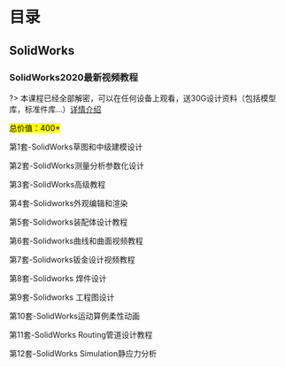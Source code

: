 # 目录


## SolidWorks

### SolidWorks2020最新视频教程

?> 本课程已经全部解密，可以在任何设备上观看，送30G设计资料（包括模型库，标准件库...）[详情介绍](category/SolidWorks2020.md)

<mark>总价值：400+</mark>

第1套-SolidWorks草图和中级建模设计

第2套-SolidWorks测量分析参数化设计

第3套-SolidWorks高级教程

第4套-Solidworks外观编辑和渲染

第5套-Solidworks装配体设计教程

第6套-Solidworks曲线和曲面视频教程

第7套-Solidworks钣金设计视频教程

第8套-Solidworks 焊件设计

第9套-Solidworks 工程图设计

第10套-SolidWorks运动算例柔性动画

第11套-SolidWorks Routing管道设计教程

第12套-SolidWorks Simulation静应力分析
